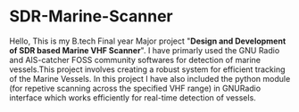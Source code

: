 # SDR-Marine-Scanner
Hello, This is my B.tech Final year Major project "**Design and Development of SDR based Marine VHF Scanner**".
I have primarly used the GNU Radio and AIS-catcher FOSS community softwares for detection of marine vessels.This project involves creating a robust system for efficient tracking of the Marine Vessels.
In this project I have also included the python module (for repetive scanning across the specified VHF range) in GNURadio interface which works efficiently for real-time detection of vessels.
